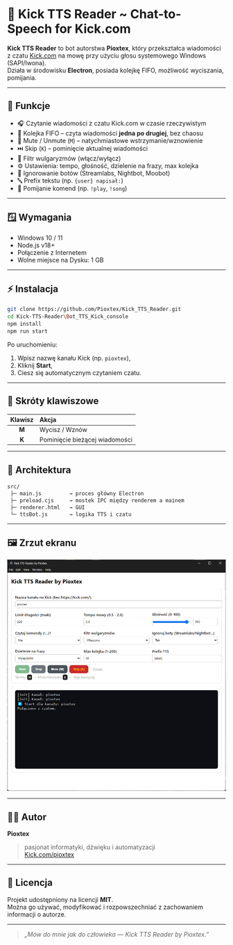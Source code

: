 # 🎤 Kick TTS Reader ~ Chat-to-Speech for Kick.com

**Kick TTS Reader** to bot autorstwa **Pioxtex**, który przekształca wiadomości z czatu [Kick.com](https://kick.com) na mowę przy użyciu głosu systemowego Windows (SAPI/Iwona).  
Działa w środowisku **Electron**, posiada kolejkę FIFO, możliwość wyciszania, pomijania.

---

## 🚀 Funkcje

- 🎧 Czytanie wiadomości z czatu Kick.com w czasie rzeczywistym  
- 🔄 Kolejka FIFO – czyta wiadomości **jedna po drugiej**, bez chaosu  
- 🛑 Mute / Unmute (`M`) – natychmiastowe wstrzymanie/wznowienie  
- ⏭️ Skip (`K`) – pominięcie aktualnej wiadomości  
- 🧹 Filtr wulgaryzmów (włącz/wyłącz)  
- ⚙️ Ustawienia: tempo, głośność, dzielenie na frazy, max kolejka  
- 🤖 Ignorowanie botów (Streamlabs, Nightbot, Moobot)  
- 🔤 Prefix tekstu (np. `{user} napisał:`)  
- 💬 Pomijanie komend (np. `!play`, `!song`)

---

## 🪟 Wymagania

- Windows 10 / 11  
- Node.js v18+  
- Połączenie z Internetem
- Wolne miejsce na Dysku: 1 GB

---

## ⚡ Instalacja

```bash
git clone https://github.com/Pioxtex/Kick_TTS_Reader.git
cd Kick-TTS-Reader\Bot_TTS_Kick_console
npm install
npm run start
```

Po uruchomieniu:
1. Wpisz nazwę kanału Kick (np. `pioxtex`),
2. Kliknij **Start**,
3. Ciesz się automatycznym czytaniem czatu.

---

## 🧩 Skróty klawiszowe

| Klawisz | Akcja |
|:-------:|:------|
| **M** | Wycisz / Wznów |
| **K** | Pominięcie bieżącej wiadomości |

---

## 🧠 Architektura

```
src/
 ├─ main.js         → proces główny Electron
 ├─ preload.cjs     → mostek IPC między renderem a mainem
 ├─ renderer.html   → GUI
 └─ ttsBot.js       → logika TTS i czatu
```

---

## 🖼️ Zrzut ekranu

![Screenshot](doc/screenshot.png)

---

## 🧑‍💻 Autor

**Pioxtex**  
> pasjonat informatyki, dźwięku i automatyzacji  
> [Kick.com/pioxtex](https://kick.com/pioxtex)

---

## 🪪 Licencja

Projekt udostępniony na licencji **MIT**.  
Można go używać, modyfikować i rozpowszechniać z zachowaniem informacji o autorze.

---

> *„Mów do mnie jak do człowieka — Kick TTS Reader by Pioxtex.”*
